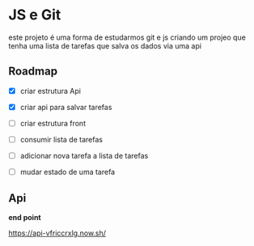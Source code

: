 # JS e Git

este projeto é uma forma de estudarmos git e js criando um projeo que tenha uma lista de 
tarefas que salva os dados via uma api

## Roadmap

- [x] criar estrutura Api

- [x] criar api para salvar tarefas

- [ ] criar estrutura front

- [ ] consumir lista de tarefas

- [ ] adicionar nova tarefa a lista de tarefas

- [ ] mudar estado de uma tarefa

## Api 

**end point**

https://api-vfriccrxlg.now.sh/


